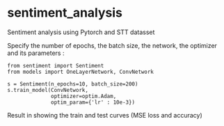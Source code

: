# sentiment_analysis
Sentiment analysis using Pytorch and STT datasset

Specify the number of epochs, the batch size, the network, the optimizer and its parameters :


```    
from sentiment import Sentiment
from models import OneLayerNetwork, ConvNetwork

s = Sentiment(n_epochs=10, batch_size=200)
s.train_model(ConvNetwork,
              optimizer=optim.Adam,
              optim_param={'lr' : 10e-3})

```




Result in showing the train and test curves (MSE loss and accuracy)
